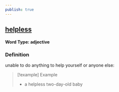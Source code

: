 ```yaml
---
publish: true
---
```

## [helpless](https://dictionary.cambridge.org/dictionary/english/helpless)

#### Word Type: adjective
### Definition
unable to do anything to help yourself or anyone else:

>[!example] Example
> - a helpless two-day-old baby

